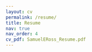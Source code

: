 ```yaml
---
layout: cv
permalink: /resume/
title: Resume
nav: true
nav_order: 4
cv_pdf: SamuelERoss_Resume.pdf
---
```

